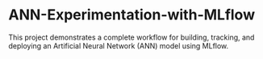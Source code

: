 # ANN-Experimentation-with-MLflow
This project demonstrates a complete workflow for building, tracking, and deploying an Artificial Neural Network (ANN) model using MLflow.
